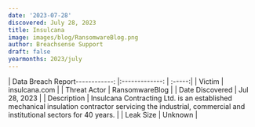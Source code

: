 ```yaml
---
date: '2023-07-28'
discovered: July 28, 2023
title: Insulcana
image: images/blog/RansomwareBlog.png
author: Breachsense Support
draft: false
yearmonths: 2023/july
---
```


| Data Breach Report------------:     |:-------------:    | :-----:|
| Victim      | insulcana.com      | 
| Threat Actor      | RansomwareBlog      | 
| Date Discovered      | Jul 28, 2023      | 
| Description      | Insulcana Contracting Ltd. is an established mechanical insulation contractor servicing the industrial, commercial and institutional sectors for 40 years.      | 
| Leak Size      | Unknown      | 

